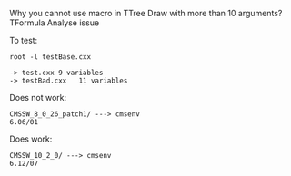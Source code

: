 


Why you cannot use macro in TTree Draw with more than 10 arguments?
TFormula Analyse issue



To test:

    root -l testBase.cxx
    
    -> test.cxx 9 variables
    -> testBad.cxx   11 variables
    
Does not work:

    CMSSW_8_0_26_patch1/ ---> cmsenv
    6.06/01

Does work:

    CMSSW_10_2_0/ ---> cmsenv
    6.12/07
    
    
    